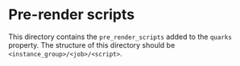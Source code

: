 # Pre-render scripts

This directory contains the `pre_render_scripts` added to the `quarks` property.
The structure of this directory should be `<instance_group>/<job>/<script>`.
